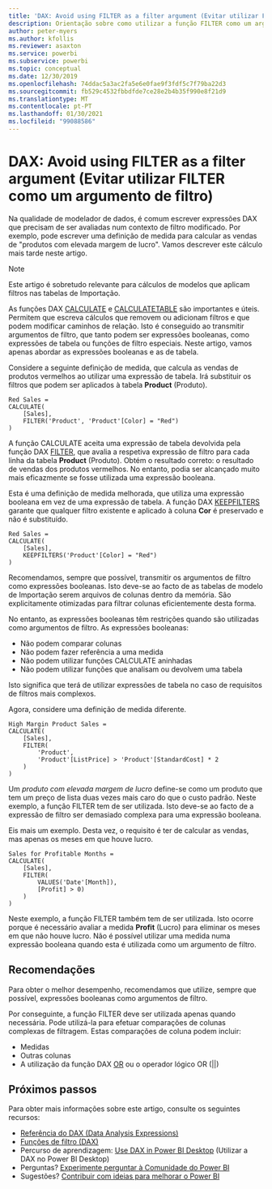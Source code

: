 ```yaml
---
title: 'DAX: Avoid using FILTER as a filter argument (Evitar utilizar FILTER como um argumento de filtro)'
description: Orientação sobre como utilizar a função FILTER como um argumento de filtro.
author: peter-myers
ms.author: kfollis
ms.reviewer: asaxton
ms.service: powerbi
ms.subservice: powerbi
ms.topic: conceptual
ms.date: 12/30/2019
ms.openlocfilehash: 74ddac5a3ac2fa5e6e0fae9f3fdf5c7f79ba22d3
ms.sourcegitcommit: fb529c4532fbbdfde7ce28e2b4b35f990e8f21d9
ms.translationtype: MT
ms.contentlocale: pt-PT
ms.lasthandoff: 01/30/2021
ms.locfileid: "99088586"
---
```

# <a name="dax-avoid-using-filter-as-a-filter-argument"></a>DAX: Avoid using FILTER as a filter argument (Evitar utilizar FILTER como um argumento de filtro)

Na qualidade de modelador de dados, é comum escrever expressões DAX que precisam de ser avaliadas num contexto de filtro modificado. Por exemplo, pode escrever uma definição de medida para calcular as vendas de "produtos com elevada margem de lucro". Vamos descrever este cálculo mais tarde neste artigo.

> [!NOTE]
> Este artigo é sobretudo relevante para cálculos de modelos que aplicam filtros nas tabelas de Importação.

As funções DAX [CALCULATE](/dax/calculate-function-dax) e [CALCULATETABLE](/dax/calculatetable-function-dax) são importantes e úteis. Permitem que escreva cálculos que removem ou adicionam filtros e que podem modificar caminhos de relação. Isto é conseguido ao transmitir argumentos de filtro, que tanto podem ser expressões booleanas, como expressões de tabela ou funções de filtro especiais. Neste artigo, vamos apenas abordar as expressões booleanas e as de tabela.

Considere a seguinte definição de medida, que calcula as vendas de produtos vermelhos ao utilizar uma expressão de tabela. Irá substituir os filtros que podem ser aplicados à tabela **Product** (Produto).

```dax
Red Sales =
CALCULATE(
    [Sales],
    FILTER('Product', 'Product'[Color] = "Red")
)
```

A função CALCULATE aceita uma expressão de tabela devolvida pela função DAX [FILTER](/dax/filter-function-dax), que avalia a respetiva expressão de filtro para cada linha da tabela **Product** (Produto). Obtém o resultado correto: o resultado de vendas dos produtos vermelhos. No entanto, podia ser alcançado muito mais eficazmente se fosse utilizada uma expressão booleana.

Esta é uma definição de medida melhorada, que utiliza uma expressão booleana em vez de uma expressão de tabela. A função DAX [KEEPFILTERS](/dax/keepfilters-function-dax) garante que qualquer filtro existente e aplicado à coluna **Cor** é preservado e não é substituído.

```dax
Red Sales =
CALCULATE(
    [Sales],
    KEEPFILTERS('Product'[Color] = "Red")
)
```

Recomendamos, sempre que possível, transmitir os argumentos de filtro como expressões booleanas. Isto deve-se ao facto de as tabelas de modelo de Importação serem arquivos de colunas dentro da memória. São explicitamente otimizadas para filtrar colunas eficientemente desta forma.

No entanto, as expressões booleanas têm restrições quando são utilizadas como argumentos de filtro. As expressões booleanas:

- Não podem comparar colunas
- Não podem fazer referência a uma medida
- Não podem utilizar funções CALCULATE aninhadas
- Não podem utilizar funções que analisam ou devolvem uma tabela

Isto significa que terá de utilizar expressões de tabela no caso de requisitos de filtros mais complexos.

Agora, considere uma definição de medida diferente.

```dax
High Margin Product Sales =
CALCULATE(
    [Sales],
    FILTER(
        'Product',
        'Product'[ListPrice] > 'Product'[StandardCost] * 2
    )
)
```

Um _produto com elevada margem de lucro_ define-se como um produto que tem um preço de lista duas vezes mais caro do que o custo padrão. Neste exemplo, a função FILTER tem de ser utilizada. Isto deve-se ao facto de a expressão de filtro ser demasiado complexa para uma expressão booleana.

Eis mais um exemplo. Desta vez, o requisito é ter de calcular as vendas, mas apenas os meses em que houve lucro.

```dax
Sales for Profitable Months =
CALCULATE(
    [Sales],
    FILTER(
        VALUES('Date'[Month]),
        [Profit] > 0)
    )
)
```

Neste exemplo, a função FILTER também tem de ser utilizada. Isto ocorre porque é necessário avaliar a medida **Profit** (Lucro) para eliminar os meses em que não houve lucro. Não é possível utilizar uma medida numa expressão booleana quando esta é utilizada como um argumento de filtro.

## <a name="recommendations"></a>Recomendações

Para obter o melhor desempenho, recomendamos que utilize, sempre que possível, expressões booleanas como argumentos de filtro.

Por conseguinte, a função FILTER deve ser utilizada apenas quando necessária. Pode utilizá-la para efetuar comparações de colunas complexas de filtragem. Estas comparações de coluna podem incluir:

- Medidas
- Outras colunas
- A utilização da função DAX [OR](/dax/or-function-dax) ou o operador lógico OR (||)

## <a name="next-steps"></a>Próximos passos

Para obter mais informações sobre este artigo, consulte os seguintes recursos:

- [Referência do DAX (Data Analysis Expressions)](/dax/)
- [Funções de filtro (DAX)](/dax/filter-function-dax)
- Percurso de aprendizagem: [Use DAX in Power BI Desktop](/learn/paths/dax-power-bi/) (Utilizar a DAX no Power BI Desktop)
- Perguntas? [Experimente perguntar à Comunidade do Power BI](https://community.powerbi.com/)
- Sugestões? [Contribuir com ideias para melhorar o Power BI](https://ideas.powerbi.com)